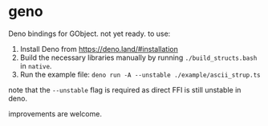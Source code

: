 # geno

Deno bindings for GObject. not yet ready. to use:

1. Install Deno from https://deno.land/#installation
2. Build the necessary libraries manually by running `./build_structs.bash` in `native`.
3. Run the example file: `deno run -A --unstable ./example/ascii_strup.ts`

note that the `--unstable` flag is required as direct FFI is still unstable in deno.

improvements are welcome.
